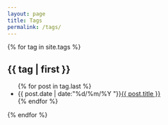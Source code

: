```yaml
---
layout: page
title: Tags
permalink: /tags/
---
```


{% for tag in site.tags %}
<h2>{{ tag | first }}</h2>
<ul class="arc-list">
    {% for post in tag.last %}
        <li>{{ post.date | date:"%d/%m/%Y "}}<a href="{{ post.url }}">{{ post.title }}</a></li>
    {% endfor %}
</ul>
{% endfor %}
